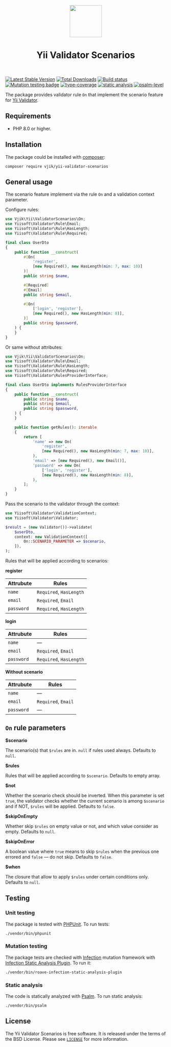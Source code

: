 <p align="center">
    <a href="https://github.com/yiisoft" target="_blank">
        <img src="https://yiisoft.github.io/docs/images/yii_logo.svg" height="100px">
    </a>
    <h1 align="center">Yii Validator Scenarios</h1>
    <br>
</p>

[![Latest Stable Version](https://poser.pugx.org/vjik/yii-validator-scenarios/v/stable.png)](https://packagist.org/packages/vjik/yii-validator-scenarios)
[![Total Downloads](https://poser.pugx.org/vjik/yii-validator-scenarios/downloads.png)](https://packagist.org/packages/vjik/yii-validator-scenarios)
[![Build status](https://github.com/vjik/yii-validator-scenarios/workflows/build/badge.svg)](https://github.com/vjik/yii-validator-scenarios/actions?query=workflow%3Abuild)
[![Mutation testing badge](https://img.shields.io/endpoint?style=flat&url=https%3A%2F%2Fbadge-api.stryker-mutator.io%2Fgithub.com%2Fvjik%2Fyii-validator-scenarios%2Fmaster)](https://dashboard.stryker-mutator.io/reports/github.com/vjik/yii-validator-scenarios/master)
[![type-coverage](https://shepherd.dev/github/vjik/yii-validator-scenarios/coverage.svg)](https://shepherd.dev/github/vjik/yii-validator-scenarios)
[![static analysis](https://github.com/vjik/yii-validator-scenarios/workflows/static%20analysis/badge.svg)](https://github.com/vjik/yii-validator-scenarios/actions?query=workflow%3A%22static+analysis%22)
[![psalm-level](https://shepherd.dev/github/vjik/yii-validator-scenarios/level.svg)](https://shepherd.dev/github/vjik/yii-validator-scenarios)

The package provides validator rule `On` that implement the scenario feature 
for [Yii Validator](https://github.com/yiisoft/validator).

## Requirements

- PHP 8.0 or higher.

## Installation

The package could be installed with [composer](https://getcomposer.org/download/):

```shell
composer require vjik/yii-validator-scenarios
```

## General usage

The scenario feature implement via the rule `On` and a validation context parameter. 

Configure rules:

```php
use Vjik\Yii\ValidatorScenarios\On;
use Yiisoft\Validator\Rule\Email;
use Yiisoft\Validator\Rule\HasLength;
use Yiisoft\Validator\Rule\Required;

final class UserDto
{
    public function __construct(
        #[On(
            'register',
            [new Required(), new HasLength(min: 7, max: 10)]
        )]
        public string $name,

        #[Required]
        #[Email]
        public string $email,

        #[On(
            ['login', 'register'],
            [new Required(), new HasLength(min: 8)],
        )]
        public string $password,
    ) {
    }
}
```

Or same without attributes:

```php
use Vjik\Yii\ValidatorScenarios\On;
use Yiisoft\Validator\Rule\Email;
use Yiisoft\Validator\Rule\HasLength;
use Yiisoft\Validator\Rule\Required;
use Yiisoft\Validator\RulesProviderInterface;

final class UserDto implements RulesProviderInterface
{
    public function __construct(
        public string $name,
        public string $email,
        public string $password,
    ) {
    }

    public function getRules(): iterable
    {
        return [
            'name' => new On(
                'register',
                [new Required(), new HasLength(min: 7, max: 10)],
            ),
            'email' => [new Required(), new Email()],
            'password' => new On(
                ['login', 'register'],
                [new Required(), new HasLength(min: 8)],
            ),
        ];
    }
}
```

Pass the scenario to the validator through the context:

```php
use Yiisoft\Validator\ValidationContext;
use Yiisoft\Validator\Validator;

$result = (new Validator())->validate(
    $userDto, 
    context: new ValidationContext([
        On::SCENARIO_PARAMETER => $scenario,
    ]),
);
```

Rules that will be applied according to scenarios:

**register**

| Attrubute  | Rules                   |
|------------|-------------------------|
| `name`     | `Required`, `HasLength` |
| `email`    | `Required`, `Email`     |
| `password` | `Required`, `HasLength` |

**login**

| Attrubute  | Rules                   |
|------------|-------------------------|
| `name`     | —                       |
| `email`    | `Required`, `Email`     |
| `password` | `Required`, `HasLength` |

**Without scenario**

| Attrubute  | Rules               |
|------------|---------------------|
| `name`     | —                   |
| `email`    | `Required`, `Email` |
| `password` | —                   |

## `On` rule parameters

**$scenario**

The scenario(s) that `$rules` are in. `null` if rules used always. Defaults to `null`.

**$rules**

Rules that will be applied according to `$scenario`. Defaults to empty array.

**$not**

Whether the scenario check should be inverted. When this parameter is set `true`, the validator checks whether
the current scenario is among `$scenario` and if NOT, `$rules` will be applied. Defaults to `false`.

**$skipOnEmpty**

Whether skip `$rules` on empty value or not, and which value consider as empty. Defaults to `null`.

**$skipOnError**

A boolean value where `true` means to skip `$rules` when the previous one errored and `false` — do not skip.
Defaults to `false`.

**$when**

The closure that allow to apply `$rules` under certain conditions only. Defaults to `null`.

## Testing

### Unit testing

The package is tested with [PHPUnit](https://phpunit.de/). To run tests:

```shell
./vendor/bin/phpunit
```

### Mutation testing

The package tests are checked with [Infection](https://infection.github.io/) mutation framework with
[Infection Static Analysis Plugin](https://github.com/Roave/infection-static-analysis-plugin). To run it:

```shell
./vendor/bin/roave-infection-static-analysis-plugin
```

### Static analysis

The code is statically analyzed with [Psalm](https://psalm.dev/). To run static analysis:

```shell
./vendor/bin/psalm
```

## License

The Yii Validator Scenarios is free software. It is released under the terms of the BSD License.
Please see [`LICENSE`](./LICENSE.md) for more information.
